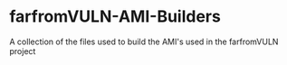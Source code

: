 # farfromVULN-AMI-Builders
A collection of the files used to build the AMI's used in the farfromVULN project
